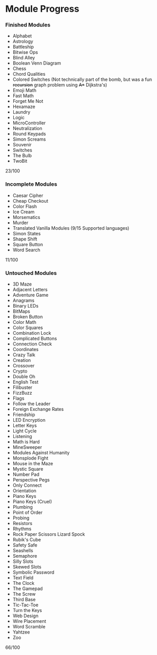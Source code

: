 # Module Progress

### Finished Modules
- Alphabet
- Astrology
- Battleship
- Bitwise Ops
- Blind Alley
- Boolean Venn Diagram
- Chess
- Chord Qualities
- Colored Switches (Not technically part of the bomb, but was a fun ~~recursion~~ graph problem using ~~A*~~ Dijkstra's)
- Emoji Math
- Fast Math
- Forget Me Not
- Hexamaze
- Laundry
- Logic
- MicroController
- Neutralization
- Round Keypads
- Simon Screams
- Souvenir
- Switches
- The Bulb
- TwoBit

23/100

### Incomplete Modules
- Caesar Cipher
- Cheap Checkout
- Color Flash
- Ice Cream
- Morsematics
- Murder
- Translated Vanilla Modules (9/15 Supported languages)
- Simon States
- Shape Shift
- Square Button
- Word Search

11/100

### Untouched Modules
- 3D Maze
- Adjacent Letters
- Adventure Game
- Anagrams
- Binary LEDs
- BitMaps
- Broken Button
- Color Math
- Color Squares
- Combination Lock
- Complicated Buttons
- Connection Check
- Coordinates
- Crazy Talk
- Creation
- Crossover
- Crypto
- Double Oh
- English Test
- Filibuster
- FizzBuzz
- Flags
- Follow the Leader
- Foreign Exchange Rates
- Friendship
- LED Encryption
- Letter Keys
- Light Cycle
- Listening
- Math is Hard
- MineSweeper
- Modules Against Humanity
- Monsplode Fight
- Mouse in the Maze
- Mystic Square
- Number Pad
- Perspective Pegs
- Only Connect
- Orientation
- Piano Keys
- Piano Keys (Cruel)
- Plumbing
- Point of Order
- Probing
- Resistors
- Rhythms
- Rock Paper Scissors Lizard Spock
- Rubik's Cube
- Safety Safe
- Seashells
- Semaphore
- Silly Slots
- Skewed Slots
- Symbolic Password
- Text Field
- The Clock
- The Gamepad
- The Screw
- Third Base
- Tic-Tac-Toe
- Turn the Keys
- Web Design
- Wire Placement
- Word Scramble
- Yahtzee
- Zoo

66/100
